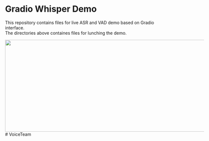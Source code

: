 # Gradio Whisper Demo

This repository contains files for live ASR and VAD demo based on Gradio interface.
<br>
The directories above containes files for lunching the demo.
</ul>
<img style="text-align: center; max-width: 650px; margin: 0 auto;"
                src="https://geekflare.com/wp-content/uploads/2022/02/speechrecognitionapi.png", 
                width="1500" height="300">
# VoiceTeam
